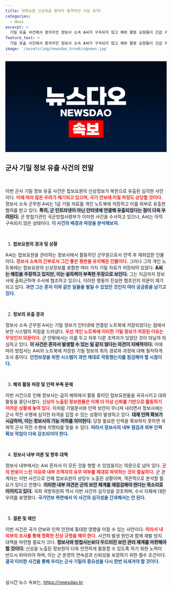 ```yaml
---
title: 대북요원 신상유출 용의자 충격적인 사실 공개!
categories:
  - News
excerpt: >
  기밀 유출 사건에서 용의자인 정보사 소속 A씨가 구속되지 않고 해외 활동 요원들이 긴급 귀국하는 상황이 발생했다. 군 내부에서는 그의 단독 범행이 아니라 조력자의 존재 가능성이 제기되며, 이번 사건이 군의 방첩 능력을 시험에 들게 하고 있다.
feature_text: >
  기밀 유출 사건에서 용의자인 정보사 소속 A씨가 구속되지 않고 해외 활동 요원들이 긴급 귀국하는 상황이 발생했다. 군 내부에서는 그의 단독 범행이 아니라 조력자의 존재 가능성이 제기되며, 이번 사건이 군의 방첩 능력을 시험에 들게 하고 있다.
image: '/assets/img/newsdao_breakingnews.jpg'
---
```


<p><img src="/assets/img/newsdao_breakingnews.jpg" alt="flaretime 속보" /></p>

<h2 data-ke-size="size26">군사 기밀 정보 유출 사건의 전말</h2>

<p data-ke-size="size16">&nbsp;</p>

<p>이번 군사 기밀 정보 유출 사건은 첩보요원의 신상정보가 북한으로 유출된 심각한 사안이다. <b><span style="color: #ee2323;">이에 따라 많은 우려가 제기되고 있으며, 국가 안보에 미칠 파장도 상당할 것이다.</span></b> 정보사 소속 군무원 A씨는 1급 기밀 자료를 개인 노트북에 저장하고 이를 외부로 유출한 혐의를 받고 있다. <b><span style="background-color: #21538527;">특히, 군 인트라넷이 아닌 인터넷에 연결해 유출되었다는 점이 더욱 우려된다.</span></b> 군 방첩기관인 국군방첩사령부가 이러한 사건을 수사하고 있으나, A씨는 아직 구속되지 않은 상태이다. <b><span style="color: #1a5490;">이 사건의 배경과 파장을 분석해보자.</span></b></p>

<p data-ke-size="size16">&nbsp;</p>

<ol>
<li><strong>첩보요원의 경과 및 상황</strong></li>
</ol>

<p>A씨는 첩보요원을 관리하는 정보사에서 활동하던 군무원으로서 전역 후 재취업한 인물이다. <b><span style="color: #ee2323;">정보사 소속의 간부로서 그간 좋은 평판을 유지해온 인물이다.</span></b> 그러나 그의 개인 노트북에는 첩보요원의 신상정보를 포함한 여러 가지 기밀 자료가 저장되어 있었다. <b><span style="background-color: #21538527;">A씨는 해킹을 주장하고 있지만, 이는 설득력이 부족한 주장으로 보인다.</span></b> 그는 지금까지 정보사에 출퇴근하며 수사에 협조하고 있으나, 이러한 행동이 진실한 협조인지 의문이 제기되고 있다. <b><span style="color: #1a5490;">과연 그는 혼자 이와 같은 일들을 벌일 수 있었던 것인지 여러 궁금증을 남기고 있다.</span></b></p>

<p data-ke-size="size16">&nbsp;</p>

<ol start="2">
<li><strong>정보의 유출 경과</strong></li>
</ol>

<p>정보사 소속 군무원 A씨는 기밀 정보가 인터넷에 연결된 노트북에 저장되었다는 점에서 보안 시스템의 허점을 드러냈다. <b><span style="color: #ee2323;">우선 개인 노트북에 이러한 기밀 정보가 저장된 이유는 무엇인지 의문이다.</span></b> 군 안팎에서는 이를 두고 차후 다른 조력자가 있었던 것이 아닐까 의심하고 있다. <b><span style="background-color: #21538527;">이 사건은 혼자서 발생할 수 있는 일 같지 않다는 의견이 지배적이다.</span></b> 이에 따라 방첩사는 A씨의 노트북에 저장된 기밀 정보의 취득 경로와 과정에 대해 철저하게 조사 중이다. <b><span style="color: #1a5490;">안전보장을 위한 시스템이 과연 제대로 작동했는지를 점검해야 할 시점이다.</span></b></p>

<p data-ke-size="size16">&nbsp;</p>

<ol start="3">
<li><strong>해외 활동 파장 및 인력 부족 문제</strong></li>
</ol>

<p>이번 사건으로 인해 정보사는 급히 해외에서 활동 중이던 첩보요원들을 귀국시키고 대외 활동을 중단시켰다. <b><span style="color: #ee2323;">신상이 노출된 정보원들은 이제 더 이상 신뢰를 기반으로 활동하기 어려운 상황에 놓여 있다.</span></b> 이처럼 기밀문서와 인력 보안이 무너져 내리면서 정보사에는 군사 작전 수행에 심각한 타격을 입힐 수 있는 상황이 발생하고 있다. <b><span style="background-color: #21538527;">대체 인력 확보가 시급하며, 이는 정보사의 기능 저하를 의미한다.</span></b> 당장 필요한 인력을 확보하지 못하면 국제적 군사 작전 수행에 치명타를 맞을 수 있다. <b><span style="color: #1a5490;">따라서 정보사의 내부 점검과 외부 인력 확보 작업이 더욱 강조되어야 한다.</span></b></p>

<p data-ke-size="size16">&nbsp;</p>

<ol start="4">
<li><strong>정보사 내부 여론 및 향후 대책</strong></li>
</ol>

<p>정보사 내부에서는 A씨 혼자서 이 모든 것을 행할 수 있었을지는 의문으로 남아 있다. <b><span style="color: #ee2323;">군의 반응이 느린 이유와 내부 조력자의 유무 여부를 제대로 파악하는 것이 절실하다.</span></b> 군 관계자는 이번 사건으로 인해 첩보요원이 상당수 노출된 상황이며, 객관적으로 분석할 필요가 있다고 전했다. <b><span style="background-color: #21538527;">이러한 내부 의견은 군의 보안 체계를 재점검해야 한다는 목소리로 이어지고 있다.</span></b> 국회 국방위원회 역시 이번 사건의 심각성을 강조하며, 수사 지체에 대한 우려를 표명했다. <b><span style="color: #1a5490;">국가안보 측면에서 이 사건의 심각성을 간과해서는 안 된다.</span></b></p>

<p data-ke-size="size16">&nbsp;</p>

<ol start="5">
<li><strong>결론 및 제언</strong></li>
</ol>

<p>이번 사건은 국가 안보와 인력 안전에 중대한 영향을 미칠 수 있는 사안이다. <b><span style="color: #ee2323;">따라서 내외부의 조사를 통해 명확한 진상 규명을 해야 한다.</span></b> 사건의 발생 원인과 함께 재발 방지 대책을 마련할 필요가 크다. <b><span style="background-color: #21538527;">정보사와 방첩사는보다 두드러진 보안 관리 체계를 마련해야 할 것이다.</span></b> 신상을 노출된 정보원이 더욱 안전하게 활동할 수 있도록 하기 위한 노력이 반드시 뒤따라야 하며, 이는 군 운영의 연속성과 신뢰성을 보장하기 위한 필수 조건이다. <b><span style="color: #1a5490;">결국 이러한 사건을 통해 우리는 군사 기밀의 중요성을 다시 한번 되새겨야 할 것이다.</span></b></p>

<p data-ke-size="size16">&nbsp;</p>
실시간 뉴스 속보는, <a href="https://newsdao.kr" rel="dofollow">https://newsdao.kr</a>


